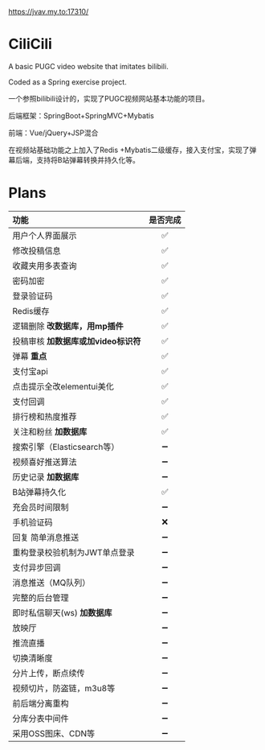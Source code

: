 <https://jvav.my.to:17310/>
# CiliCili
A basic PUGC video website that imitates bilibili.

Coded as a Spring exercise project.

一个参照bilibili设计的，实现了PUGC视频网站基本功能的项目。

后端框架：SpringBoot+SpringMVC+Mybatis

前端：Vue/jQuery+JSP混合

在视频站基础功能之上加入了Redis +Mybatis二级缓存，接入支付宝，实现了弹幕后端，支持将B站弹幕转换并持久化等。

# Plans
|  功能   | 是否完成  |
|  :----  | :----:  |
| 用户个人界面展示  | ✅ |
| 修改投稿信息  | ✅ |
| 收藏夹用多表查询  | ✅ |
| 密码加密  | ✅ |
| 登录验证码  | ✅ |
| Redis缓存  | ✅ |
| 逻辑删除 **改数据库，用mp插件**  | ✅ |
| 投稿审核 **加数据库或加video标识符**  | ✅ |
| 弹幕 **重点**  | ✅ |
| 支付宝api  | ✅ |
| 点击提示全改elementui美化  | ✅ |
| 支付回调  | ✅ |
| 排行榜和热度推荐  | ✅ |
| 关注和粉丝 **加数据库**  | ✅ |
| 搜索引擎（Elasticsearch等）  | ➖ |
| 视频喜好推送算法  | ➖ |
| 历史记录 **加数据库**  | ➖ |
| B站弹幕持久化  | ✅ |
| 充会员时间限制  | ➖ |
| 手机验证码  | ❌ |
| 回复 简单消息推送  | ➖ |
| 重构登录校验机制为JWT单点登录  | ➖ |
| 支付异步回调  | ➖ |
| 消息推送（MQ队列）  | ➖ |
| 完整的后台管理  | ➖ |
| 即时私信聊天(ws) **加数据库**  | ➖ |
| 放映厅  | ➖ |
| 推流直播  | ➖ |
| 切换清晰度  | ➖ |
| 分片上传，断点续传  | ➖ |
| 视频切片，防盗链，m3u8等  | ➖ |
| 前后端分离重构  | ➖ |
| 分库分表中间件  | ➖ |
| 采用OSS图床、CDN等  | ➖ |
